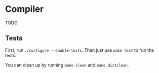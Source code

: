 # Compiler

TODO

## Tests

First, run  `./configure --enable-tests`. Then just use `make test` to run the
tests.

You can clean up by running `make clean` and `make distclean`.
